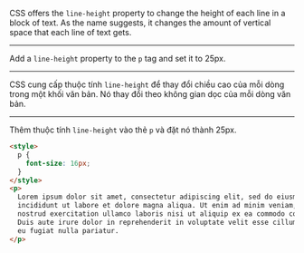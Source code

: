 CSS offers the `line-height` property to change the height of each line in a block of text. As the name suggests, it changes the amount of vertical space that each line of text gets.

---

Add a `line-height` property to the `p` tag and set it to 25px.

---

CSS cung cấp thuộc tính `line-height` để thay đổi chiều cao của mỗi dòng trong một khối văn bản. Nó thay đổi theo không gian dọc của mỗi dòng văn bản.

---

Thêm thuộc tính `line-height` vào thẻ `p` và đặt nó thành 25px.

```html
<style>
  p {
    font-size: 16px;
  }
</style>
<p>
  Lorem ipsum dolor sit amet, consectetur adipiscing elit, sed do eiusmod tempor
  incididunt ut labore et dolore magna aliqua. Ut enim ad minim veniam, quis
  nostrud exercitation ullamco laboris nisi ut aliquip ex ea commodo consequat.
  Duis aute irure dolor in reprehenderit in voluptate velit esse cillum dolore
  eu fugiat nulla pariatur.
</p>
```
